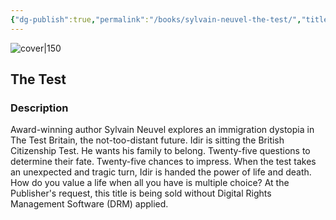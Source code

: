 ```yaml
---
{"dg-publish":true,"permalink":"/books/sylvain-neuvel-the-test/","title":"\"The Test\"","tags":["dystopia","contemporary"]}
---
```




![cover|150](http://books.google.com/books/content?id=3b5uDwAAQBAJ&printsec=frontcover&img=1&zoom=1&edge=curl&source=gbs_api)

## The Test

### Description

Award-winning author Sylvain Neuvel explores an immigration dystopia in The Test Britain, the not-too-distant future. Idir is sitting the British Citizenship Test. He wants his family to belong. Twenty-five questions to determine their fate. Twenty-five chances to impress. When the test takes an unexpected and tragic turn, Idir is handed the power of life and death. How do you value a life when all you have is multiple choice? At the Publisher's request, this title is being sold without Digital Rights Management Software (DRM) applied.
```